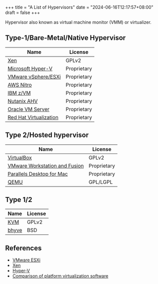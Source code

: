+++
title = "A List of Hypervisors"
date = "2024-06-16T12:17:57+08:00"
draft = false
+++

Hypervisor also known as virtual machine monitor (VMM) or virtualizer.

## Type-1/Bare-Metal/Native Hypervisor

|  Name                        | License     |
| ---------------------------- | ----------- |
| [Xen][1]                     | GPLv2       |
| [Microsoft Hyper-V][2]       | Proprietary |
| [VMware vSphere/ESXi][3]     | Proprietary |
| [AWS Nitro][4]               | Proprietary |
| [IBM z/VM][5]                | Proprietary |
| [Nutanix AHV][6]             | Proprietary |
| [Oracle VM Server][7]        | Proprietary |
| [Red Hat Virtualization][8]  | Proprietary |

[1]: <https://xenproject.org/> "Xen Project Home Page"
[2]: <https://learn.microsoft.com/en-us/virtualization/hyper-v-on-windows/about/> "Hyper-V Docs"
[3]: <https://www.vmware.com/products/cloud-infrastructure/vsphere> "VMware"
[4]: <https://aws.amazon.com/ec2/nitro/> "AWS Nitro"
[5]: <https://www.ibm.com/products/zvm> "IBM z/VM"
[6]: <https://www.nutanix.com/products/ahv> "Nutanix AHV"
[7]: <https://www.oracle.com/virtualization/technologies/vm/> "Oracle VM"
[8]: <https://access.redhat.com/products/red-hat-virtualization> "Red Hat Virtualization"

## Type 2/Hosted hypervisor

|  Name                                | License     |
| ------------------------------------ | ----------- |
| [VirtualBox][9]                      | GPLv2       |
| [VMware Workstation and Fusion][10]  | Proprietary |
| [Parallels Desktop for Mac][11]      | Proprietary |
| [QEMU][12]                           | GPL/LGPL    |

[9]: <https://www.virtualbox.org/> "VirtualBox Home Page"
[10]: <https://www.vmware.com/products/desktop-hypervisor/workstation-and-fusion> "VMware Product Page"
[11]: <https://www.parallels.com/products/desktop/> "Parallels Desktop"
[12]: <https://www.qemu.org/> "QEMU Home Page"

## Type 1/2

|  Name            | License     |
| ---------------- | ----------- |
| [KVM][13]        | GPLv2       |
| [bhyve][14]      | BSD         |

[13]: <http://www.linux-kvm.org/page/Main_Page> "KVM Home Page"
[14]: <https://bhyve.org/> "BSD bhyve"

## References

- [VMware ESXi](https://en.wikipedia.org/wiki/VMware_ESXi)
- [Xen](https://en.wikipedia.org/wiki/Xen)
- [Hyper-V](https://en.wikipedia.org/wiki/Hyper-V)
- [Comparison of platform virtualization software](https://en.wikipedia.org/wiki/Comparison_of_platform_virtualization_software)
